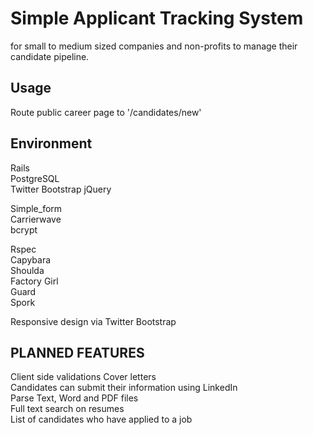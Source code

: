 # Simple Applicant Tracking System 

for small to medium sized companies and non-profits to manage their candidate pipeline.  

## Usage
Route public career page to '/candidates/new'  

## Environment
Rails  
PostgreSQL  
Twitter Bootstrap
jQuery  

Simple_form  
Carrierwave  
bcrypt  

Rspec  
Capybara  
Shoulda  
Factory Girl  
Guard  
Spork  
  
Responsive design via Twitter Bootstrap

## PLANNED FEATURES

Client side validations
Cover letters  
Candidates can submit their information using LinkedIn  
Parse Text, Word and PDF files  
Full text search on resumes  
List of candidates who have applied to a job



 
  